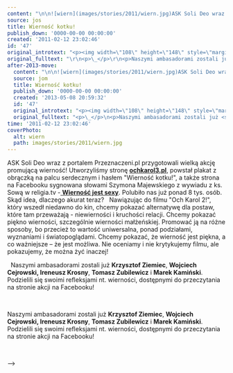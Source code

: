 ```yaml
---
content: "\n\n![wiern](images/stories/2011/wiern.jpg)ASK Soli Deo wraz z portalem Przeznaczeni.pl przygotowali wielką akcję promującą wierność! Utworzyliśmy stronę [**ochkarol3.pl**](http://www.ochkarol3.pl),  powstał plakat z obrączką na palcu serdecznym i hasłem \"Wierność  kotku!\", a także strona na Facebooku sygnowana słowami Szymona  Majewskiego z wywiadu z ks. Sową w religia.tv -[ **Wierność jest sexy**](http://www.facebook.com/wiernosc). Polubiło nas już ponad 8 tys. osób. Skąd idea, dlaczego akurat teraz?\n\_\nNawiązując do filmu \"Och Karol 2!\", który wszedł niedawno do kin, chcemy pokazać alternatywę dla postaw, które tam  przeważają - niewierności i kruchości relacji. Chcemy pokazać piękno wierności,  szczególnie wierności małżeńskiej. Promować ją na różne sposoby, bo przecież to  wartość uniwersalna, ponad podziałami, wyznaniami i światopoglądami. Chcemy  pokazać, że wierność jest piękna, a co ważniejsze – że jest możliwa. Nie oceniamy i  nie krytykujemy filmu, ale pokazujemy, że można żyć inaczej!\n\n<!--{{intro-break}}-->\n\n\_\nNaszymi ambasadorami zostali już **Krzysztof Ziemiec**, **Wojciech Cejrowski, Ireneusz Krosny**, **Tomasz Zubilewicz** i **Marek Kamiński**. Podzielili się swoimi refleksjami nt. wierności, dostępnymi do przeczytania na stronie akcji na Facebooku!\n\_\n\n\n<!--CONTENT FROM OLD SERVER (jos before 2013): \n\n![wiern](images/stories/2011/wiern.jpg)ASK Soli Deo wraz z portalem Przeznaczeni.pl przygotowali wielką akcję promującą wierność! Utworzyliśmy stronę [**ochkarol3.pl**](http://www.ochkarol3.pl),  powstał plakat z obrączką na palcu serdecznym i hasłem \"Wierność  kotku!\", a także strona na Facebooku sygnowana słowami Szymona  Majewskiego z wywiadu z ks. Sową w religia.tv -[ **Wierność jest sexy**](http://www.facebook.com/wiernosc). Polubiło nas już ponad 8 tys. osób. Skąd idea, dlaczego akurat teraz?\n\r\n\n\_\n\r\n\nNawiązując do filmu \"Och Karol 2!\", który wszedł niedawno do kin, chcemy pokazać alternatywę dla postaw, które tam  przeważają - niewierności i kruchości relacji. Chcemy pokazać piękno wierności,  szczególnie wierności małżeńskiej. Promować ją na różne sposoby, bo przecież to  wartość uniwersalna, ponad podziałami, wyznaniami i światopoglądami. Chcemy  pokazać, że wierność jest piękna, a co ważniejsze – że jest możliwa. Nie oceniamy i  nie krytykujemy filmu, ale pokazujemy, że można żyć inaczej!\n\r\n\n<!--{{intro-break}}-->\n\r\n\n\_\n\r\n\nNaszymi ambasadorami zostali już **Krzysztof Ziemiec**, **Wojciech Cejrowski, Ireneusz Krosny**, **Tomasz Zubilewicz** i **Marek Kamiński**. Podzielili się swoimi refleksjami nt. wierności, dostępnymi do przeczytania na stronie akcji na Facebooku!\n\r\n\n\_\n\n-->"
source: jos
title: Wierność kotku!
publish_down: '0000-00-00 00:00:00'
created: '2011-02-12 23:02:46'
id: '47'
original_introtext: "<p><img width=\"108\" height=\"148\" style=\"margin-top: 0px; margin-right: 10px; margin-bottom: 5px; margin-left: 0px; float: left;\" src=\"images/stories/2011/wiern.jpg\" alt=\"wiern\" />ASK Soli Deo wraz z portalem Przeznaczeni.pl przygotowali wielką akcję promującą wierność! Utworzyliśmy stronę <a href=\"http://www.ochkarol3.pl\"><strong>ochkarol3.pl</strong></a>,  powstał plakat z obrączką na palcu serdecznym i hasłem \"Wierność  kotku!\", a także strona na Facebooku sygnowana słowami Szymona  Majewskiego z wywiadu z ks. Sową w religia.tv -<span style=\"font-size: 14pt;\"><a href=\"http://www.facebook.com/wiernosc\"> <strong>Wierność jest sexy</strong></a></span>. Polubiło nas już ponad 8 tys. osób. Skąd idea, dlaczego akurat teraz?</p>\r\n<p>\_</p>\r\n<p>Nawiązując do filmu \"Och Karol 2!\", który wszedł niedawno do kin, chcemy pokazać alternatywę dla postaw, które tam  przeważają - niewierności i kruchości relacji. Chcemy pokazać piękno wierności,  szczególnie wierności małżeńskiej. Promować ją na różne sposoby, bo przecież to  wartość uniwersalna, ponad podziałami, wyznaniami i światopoglądami. Chcemy  pokazać, że wierność jest piękna, a co ważniejsze – że jest możliwa. Nie oceniamy i  nie krytykujemy filmu, ale pokazujemy, że można żyć inaczej!</p>\r\n"
original_fulltext: "\r\n<p>\_</p>\r\n<p>Naszymi ambasadorami zostali już <strong>Krzysztof Ziemiec</strong>, <strong>Wojciech Cejrowski, Ireneusz Krosny</strong>, <strong>Tomasz Zubilewicz</strong> i <strong>Marek Kamiński</strong>. Podzielili się swoimi refleksjami nt. wierności, dostępnymi do przeczytania na stronie akcji na Facebooku!</p>\r\n<p>\_</p>"
after-2013-move:
  content: "\n\n![wiern](images/stories/2011/wiern.jpg)ASK Soli Deo wraz z portalem Przeznaczeni.pl przygotowali wielką akcję promującą wierność! Utworzyliśmy stronę [**ochkarol3.pl**](http://www.ochkarol3.pl),  powstał plakat z obrączką na palcu serdecznym i hasłem \"Wierność  kotku!\", a także strona na Facebooku sygnowana słowami Szymona  Majewskiego z wywiadu z ks. Sową w religia.tv -[ **Wierność jest sexy**](http://www.facebook.com/wiernosc). Polubiło nas już ponad 8 tys. osób. Skąd idea, dlaczego akurat teraz?\n\_\nNawiązując do filmu \"Och Karol 2!\", który wszedł niedawno do kin, chcemy pokazać alternatywę dla postaw, które tam  przeważają - niewierności i kruchości relacji. Chcemy pokazać piękno wierności,  szczególnie wierności małżeńskiej. Promować ją na różne sposoby, bo przecież to  wartość uniwersalna, ponad podziałami, wyznaniami i światopoglądami. Chcemy  pokazać, że wierność jest piękna, a co ważniejsze – że jest możliwa. Nie oceniamy i  nie krytykujemy filmu, ale pokazujemy, że można żyć inaczej!\n\n<!--{{intro-break}}-->\n\n\_\nNaszymi ambasadorami zostali już **Krzysztof Ziemiec**, **Wojciech Cejrowski, Ireneusz Krosny**, **Tomasz Zubilewicz** i **Marek Kamiński**. Podzielili się swoimi refleksjami nt. wierności, dostępnymi do przeczytania na stronie akcji na Facebooku!\n\_\n"
  source: jom
  title: Wierność kotku!
  publish_down: '0000-00-00 00:00:00'
  created: '2013-05-08 20:59:32'
  id: '47'
  original_introtext: "<p><img width=\"108\" height=\"148\" style=\"margin-top: 0px; margin-right: 10px; margin-bottom: 5px; margin-left: 0px; float: left;\" src=\"images/stories/2011/wiern.jpg\" alt=\"wiern\" />ASK Soli Deo wraz z portalem Przeznaczeni.pl przygotowali wielką akcję promującą wierność! Utworzyliśmy stronę <a href=\"http://www.ochkarol3.pl\"><strong>ochkarol3.pl</strong></a>,  powstał plakat z obrączką na palcu serdecznym i hasłem \"Wierność  kotku!\", a także strona na Facebooku sygnowana słowami Szymona  Majewskiego z wywiadu z ks. Sową w religia.tv -<span style=\"font-size: 14pt;\"><a href=\"http://www.facebook.com/wiernosc\"> <strong>Wierność jest sexy</strong></a></span>. Polubiło nas już ponad 8 tys. osób. Skąd idea, dlaczego akurat teraz?</p>\n<p>\_</p>\n<p>Nawiązując do filmu \"Och Karol 2!\", który wszedł niedawno do kin, chcemy pokazać alternatywę dla postaw, które tam  przeważają - niewierności i kruchości relacji. Chcemy pokazać piękno wierności,  szczególnie wierności małżeńskiej. Promować ją na różne sposoby, bo przecież to  wartość uniwersalna, ponad podziałami, wyznaniami i światopoglądami. Chcemy  pokazać, że wierność jest piękna, a co ważniejsze – że jest możliwa. Nie oceniamy i  nie krytykujemy filmu, ale pokazujemy, że można żyć inaczej!</p>"
  original_fulltext: "<p>\_</p>\n<p>Naszymi ambasadorami zostali już <strong>Krzysztof Ziemiec</strong>, <strong>Wojciech Cejrowski, Ireneusz Krosny</strong>, <strong>Tomasz Zubilewicz</strong> i <strong>Marek Kamiński</strong>. Podzielili się swoimi refleksjami nt. wierności, dostępnymi do przeczytania na stronie akcji na Facebooku!</p>\n<p>\_</p>"
time: '2011-02-12 23:02:46'
coverPhoto:
  alt: wiern
  path: images/stories/2011/wiern.jpg
---
```

ASK Soli Deo wraz z portalem Przeznaczeni.pl przygotowali wielką akcję promującą wierność! Utworzyliśmy stronę [**ochkarol3.pl**](http://www.ochkarol3.pl),  powstał plakat z obrączką na palcu serdecznym i hasłem "Wierność  kotku!", a także strona na Facebooku sygnowana słowami Szymona  Majewskiego z wywiadu z ks. Sową w religia.tv -[ **Wierność jest sexy**](http://www.facebook.com/wiernosc). Polubiło nas już ponad 8 tys. osób. Skąd idea, dlaczego akurat teraz?
 
Nawiązując do filmu "Och Karol 2!", który wszedł niedawno do kin, chcemy pokazać alternatywę dla postaw, które tam  przeważają - niewierności i kruchości relacji. Chcemy pokazać piękno wierności,  szczególnie wierności małżeńskiej. Promować ją na różne sposoby, bo przecież to  wartość uniwersalna, ponad podziałami, wyznaniami i światopoglądami. Chcemy  pokazać, że wierność jest piękna, a co ważniejsze – że jest możliwa. Nie oceniamy i  nie krytykujemy filmu, ale pokazujemy, że można żyć inaczej!

<!--{{intro-break}}-->

 
Naszymi ambasadorami zostali już **Krzysztof Ziemiec**, **Wojciech Cejrowski, Ireneusz Krosny**, **Tomasz Zubilewicz** i **Marek Kamiński**. Podzielili się swoimi refleksjami nt. wierności, dostępnymi do przeczytania na stronie akcji na Facebooku!
 


<!--CONTENT FROM OLD SERVER (jos before 2013): 

ASK Soli Deo wraz z portalem Przeznaczeni.pl przygotowali wielką akcję promującą wierność! Utworzyliśmy stronę [**ochkarol3.pl**](http://www.ochkarol3.pl),  powstał plakat z obrączką na palcu serdecznym i hasłem "Wierność  kotku!", a także strona na Facebooku sygnowana słowami Szymona  Majewskiego z wywiadu z ks. Sową w religia.tv -[ **Wierność jest sexy**](http://www.facebook.com/wiernosc). Polubiło nas już ponad 8 tys. osób. Skąd idea, dlaczego akurat teraz?


 


Nawiązując do filmu "Och Karol 2!", który wszedł niedawno do kin, chcemy pokazać alternatywę dla postaw, które tam  przeważają - niewierności i kruchości relacji. Chcemy pokazać piękno wierności,  szczególnie wierności małżeńskiej. Promować ją na różne sposoby, bo przecież to  wartość uniwersalna, ponad podziałami, wyznaniami i światopoglądami. Chcemy  pokazać, że wierność jest piękna, a co ważniejsze – że jest możliwa. Nie oceniamy i  nie krytykujemy filmu, ale pokazujemy, że można żyć inaczej!


<!--{{intro-break}}-->


 


Naszymi ambasadorami zostali już **Krzysztof Ziemiec**, **Wojciech Cejrowski, Ireneusz Krosny**, **Tomasz Zubilewicz** i **Marek Kamiński**. Podzielili się swoimi refleksjami nt. wierności, dostępnymi do przeczytania na stronie akcji na Facebooku!


 

-->

<!--{{json:{"created_date":"2011-02-12 23:02:46","publish_down":"0000-00-00 00:00:00","id":"47"}}}-->